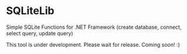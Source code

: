 # SQLiteLib
Simple SQLite Functions for .NET Framework (create database, connect, select query, update query)

This tool is under development. Please wait for release. Coming soon! :)
